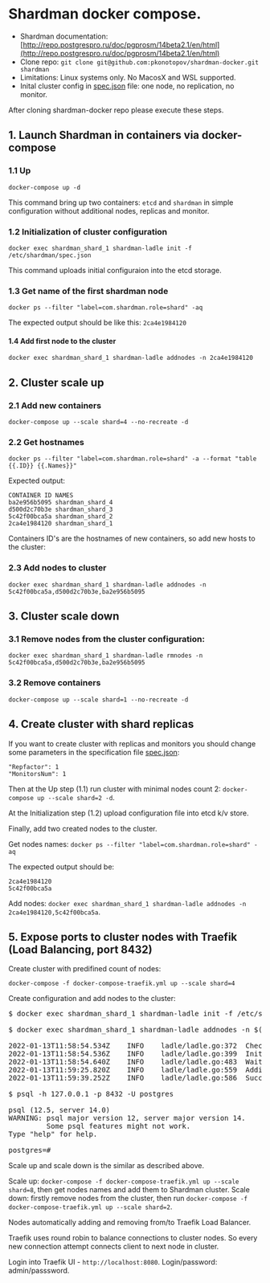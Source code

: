 # Shardman docker compose.

* Shardman documentation: [http://repo.postgrespro.ru/doc/pgprosm/14beta2.1/en/html](http://repo.postgrespro.ru/doc/pgprosm/14beta2.1/en/html)
* Clone repo: `git clone git@github.com:pkonotopov/shardman-docker.git shardman`
* Limitations: Linux systems only. No MacosX and WSL supported.
* Inital cluster config in [spec.json](conf/spec.json) file: one node, no replication, no monitor. 

After cloning shardman-docker repo please execute these steps.

## 1. Launch Shardman in containers via docker-compose

### 1.1 Up

`docker-compose up -d`

This command bring up two containers: `etcd` and `shardman` in simple configuration without additional nodes, replicas and monitor.

### 1.2 Initialization of cluster configuration
`docker exec shardman_shard_1 shardman-ladle init -f /etc/shardman/spec.json`

This command uploads initial configuraion into the etcd storage.

### 1.3 Get name of the first shardman node
`docker ps --filter "label=com.shardman.role=shard" -aq`

The expected output should be like this: 
`2ca4e1984120`

#### 1.4 Add first node to the cluster
`docker exec shardman_shard_1 shardman-ladle addnodes -n 2ca4e1984120`

## 2. Cluster scale up

### 2.1 Add new containers
`docker-compose up --scale shard=4 --no-recreate -d`

### 2.2 Get hostnames
`docker ps --filter "label=com.shardman.role=shard" -a --format "table {{.ID}} {{.Names}}"`

Expected output:
```
CONTAINER ID NAMES
ba2e956b5095 shardman_shard_4
d500d2c70b3e shardman_shard_3
5c42f00bca5a shardman_shard_2
2ca4e1984120 shardman_shard_1
```

Containers ID's are the hostnames of new containers, so add new hosts to the cluster:

### 2.3 Add nodes to cluster
`docker exec shardman_shard_1 shardman-ladle addnodes -n 5c42f00bca5a,d500d2c70b3e,ba2e956b5095`

## 3. Cluster scale down

### 3.1 Remove nodes from the cluster configuration:
`docker exec shardman_shard_1 shardman-ladle rmnodes -n 5c42f00bca5a,d500d2c70b3e,ba2e956b5095`

### 3.2 Remove containers
`docker-compose up --scale shard=1 --no-recreate -d`

## 4. Create cluster with shard replicas

If you want to create cluster with replicas and monitors you should change some parameters in the specification file [spec.json](conf/spec.json):

```
"Repfactor": 1
"MonitorsNum": 1
```

Then at the Up step (1.1) run cluster with minimal nodes count 2: `docker-compose up --scale shard=2 -d`.

At the Initialization step (1.2) upload configuration file into etcd k/v store.

Finally, add two created nodes to the cluster.

Get nodes names: `docker ps --filter "label=com.shardman.role=shard" -aq`

The expected output should be: 
```
2ca4e1984120
5c42f00bca5a
```

Add nodes: `docker exec shardman_shard_1 shardman-ladle addnodes -n 2ca4e1984120,5c42f00bca5a`.

## 5. Expose ports to cluster nodes with Traefik (Load Balancing, port 8432)

Create cluster with predifined count of nodes:

`docker-compose -f docker-compose-traefik.yml up --scale shard=4`

Create configuration and add nodes to the cluster:

<pre>
$ docker exec shardman_shard_1 shardman-ladle init -f /etc/shardman/spec.json

$ docker exec shardman_shard_1 shardman-ladle addnodes -n $(docker ps --filter "label=com.shardman.role=shard" -aq | awk '{aggr=aggr $1","} END {print aggr}' | head -c-2)

2022-01-13T11:58:54.534Z	INFO	ladle/ladle.go:372	Checking if bowls on all nodes have applied current cluster configuration
2022-01-13T11:58:54.536Z	INFO	ladle/ladle.go:399	Initting Stolon instances...
2022-01-13T11:58:54.640Z	INFO	ladle/ladle.go:483	Waiting for Stolon daemons to start... make sure bowl daemons are running on the nodes
2022-01-13T11:59:25.820Z	INFO	ladle/ladle.go:559	Adding repgroups...
2022-01-13T11:59:39.252Z	INFO	ladle/ladle.go:586	Successfully added nodes b0e479b46867, 64f3d9a22fca, 7eab74c472a6, 9933d8eeef9a to the cluster

$ psql -h 127.0.0.1 -p 8432 -U postgres

psql (12.5, server 14.0)
WARNING: psql major version 12, server major version 14.
         Some psql features might not work.
Type "help" for help.

postgres=#
</pre>

Scale up and scale down is the similar as described above.

Scale up: `docker-compose -f docker-compose-traefik.yml up --scale shard=8`, then get nodes names and add them to Shardman cluster.
Scale down: firstly remove nodes from the cluster, then run `docker-compose -f docker-compose-traefik.yml up --scale shard=2`.

Nodes automatically adding and removing from/to Traefik Load Balancer.

Traefik uses round robin to balance connections to cluster nodes. So every new connection attempt connects client to next node in cluster.

Login into Traefik UI - `http://localhost:8080`. Login/password: admin/passsword.